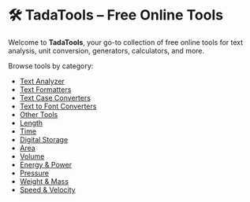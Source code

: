 # 🛠️ TadaTools – Free Online Tools

Welcome to **TadaTools**, your go-to collection of free online tools for text analysis, unit conversion, generators, calculators, and more.

Browse tools by category:

- [Text Analyzer](./docs/Text-Analyzer.md)
- [Text Formatters](./docs/Text-Formatters.md)
- [Text Case Converters](./docs/Text-Case-Converters.md)
- [Text to Font Converters](./docs/Text-to-Font-Converters.md)
- [Other Tools](./docs/Other-Tools.md)
- [Length](./docs/Length.md)
- [Time](./docs/Time.md)
- [Digital Storage](./docs/Digital-Storage.md)
- [Area](./docs/Area.md)
- [Volume](./docs/Volume.md)
- [Energy & Power](./docs/Energy-&-Power.md)
- [Pressure](./docs/Pressure.md)
- [Weight & Mass](./docs/Weight-&-Mass.md)
- [Speed & Velocity](./docs/Speed-&-Velocity.md)
